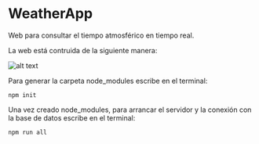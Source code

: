 # WeatherApp
Web para consultar el tiempo atmosférico en tiempo real.

La web está contruida de la siguiente manera:

![alt text](https://github.com/AlanGallardo/WeatherApp/Estructura-Weather.jpg?raw=true)

Para generar la carpeta node_modules escribe en el terminal:
```
npm init
```

Una vez creado node_modules, para arrancar el servidor y
la conexión con la base de datos escribe en el terminal:
```
npm run all
```
